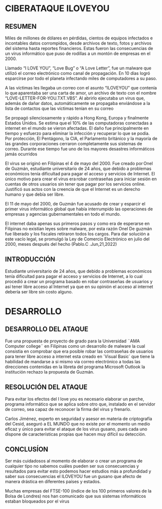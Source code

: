 # CIBERATAQUE ILOVEYOU

## RESUMEN  

Miles de millones de dólares en pérdidas, cientos de equipos infectados e incontables datos corrompidos, desde archivos de texto, fotos y archivos del sistema hasta reportes financieros. Estas fueron las consecuencias de un virus informático que puso de rodillas a un montón de empresas en el  2000. 

Llamado “I LOVE YOU”, “Love Bug” o “A Love Letter”, fue un malware que utilizó el correo electrónico como canal de propagación. En 10 días logró esparcirse por todo el planeta infectando miles de computadores a su paso. 

A las víctimas les llegaba un correo con el asunto “ILOVEYOU” que contenía lo que aparentaba ser una carta de amor, un archivo de texto con el nombre “LOVE-LETTER-FOR-YOU.TXT.VBS”. Al abrirlo ejecutaba un virus que, además de dañar datos, automáticamente se propagaba enviándose a la lista de contactos que las víctimas tenían en su correo 

Se propagó silenciosamente y rápido a Hong Kong, Europa y finalmente Estados Unidos. Se estima que el 10% de las computadoras conectadas a internet en el mundo se vieron afectadas. El daño fue principalmente en tiempo y esfuerzo para eliminar la infección y recuperar lo que se podía. Por protección, El Pentágono, la CIA, el Parlamento británico y la mayoría de las grandes corporaciones cerraron completamente sus sistemas de correo. Durante ese tiempo fue uno de los mayores desastres informáticos jamás ocurridos  

El virus se originó en Filipinas el 4 de mayo del 2000. Fue creado por Onel de Guzmán, estudiante universitario de 24 años, que debido a problemas económicos tenía dificultad para pagar el acceso y servicios de Internet. El único motivo para crear el virus era robar contraseñas para iniciar sesión en cuentas de otros usuarios sin tener que pagar por los servicios online. Justificó sus actos con la creencia de que el Internet es un derecho humano y que debía ser libre. 

El 11 de mayo del 2000, de Guzmán fue acusado de crear y esparcir el primer virus informático global que había interrumpido las operaciones de empresas y agencias gubernamentales en todo el mundo.  

El internet daba apenas sus primeros pasos y como era de esperarse en Filipinas no existían leyes sobre malware, por esta razón Onel De guzmán fue liberado y los fiscales retiraron todos los cargos. Para dar solución a este vacío legal, se promulgó la Ley de Comercio Electrónico en julio del 2000, meses después del hecho (Pablo.C .Jun,21,2022) 

## INTRODUCCIÓN

Estudiante universitario de 24 años, que debido a problemas económicos tenía dificultad para pagar el acceso y servicios de Internet, a lo cual procedió a crear un programa basado en robar contraseñas de usuarios y así tener libre acceso al Internet ya que en su opinión el acceso al internet debería ser libre sin costo alguno.  

# DESARROLLO 
## DESARROLLO DEL ATAQUE  
Fue una propuesta de proyecto de grado para la Universidad ¨AMA Computer college¨ en Filipinas como un desarrollo de malware la cual consistia en comprobar que era posible robar las contraseñas de usuarios para tener libre acceso a internet esta creado en ´Visual Basic´ que tiene la habilidad de mandarse a si mismo via correo electrónico a todas las direcciones contenidas en la libreta del programa Microsoft Outlook la institución rechazo la propuesta de Guzmán. 

## RESOLUCIÓN DEL ATAQUE  
Para evitar los efectos del I love you es necesario elaborar un parche, programa informático que se aplica sobre otro que, instalado en el servidor de correo, sea capaz de reconocer la firma del virus y frenarlo. 

Carlos Jiménez, experto en seguridad y asesor en materia de criptografía del Cesid, aseguró a EL MUNDO que no existe por el momento un medio eficaz y único para evitar el ataque de los virus gusano, pues cada uno dispone de características propias que hacen muy difícil su detección. 

## CONCLUSÍON 
Ser más cuidadosos al momento de elaborar o crear un programa de cualquier tipo no sabemos cuáles pueden ser sus consecuencias y resultados para evitar esto podemos hacer estudios más a profundidad y saber sus consecuencias el ILOVEYOU fue un gusano que afecto de manera drástica en diferentes países y estados. 

Muchas empresas del FTSE-100 (índice de los 100 primeros valores de la Bolsa de Londres) nos han comunicado que sus sistemas informáticos estaban bloqueados por el virus 
